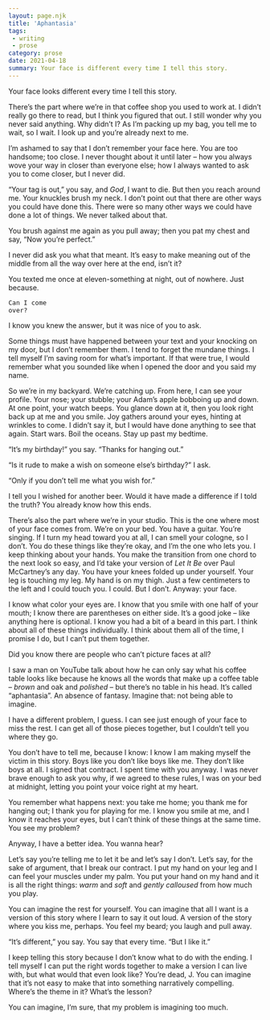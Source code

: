 ```yaml
---
layout: page.njk
title: 'Aphantasia'
tags:
 - writing
 - prose
category: prose
date: 2021-04-18
summary: Your face is different every time I tell this story.
---
```


Your face looks different every time I tell this story.

There’s the part where we’re in that coffee shop you used to work at. I didn’t really go there to read, but I think you figured that out. I still wonder why you never said anything. Why didn’t I? As I’m packing up my bag, you tell me to wait, so I wait. I look up and you’re already next to me.

I’m ashamed to say that I don’t remember your face here. You are too handsome; too close. I never thought about it until later – how you always wove your way in closer than everyone else; how I always wanted to ask you to come closer, but I never did.

“Your tag is out,” you say, and *God*, I want to die. But then you reach around me. Your knuckles brush my neck. I don’t point out that there are other ways you could have done this. There were so many other ways we could have done a lot of things. We never talked about that.

You brush against me again as you pull away; then you pat my chest and say, “Now you’re perfect.”

I never did ask you what that meant. It’s easy to make meaning out of the middle from all the way over here at the end, isn’t it?

You texted me once at eleven-something at night, out of nowhere. Just because. 

<code style="font-size: 0.9em; color: inherit;">Can I come over?</code>

I know you knew the answer, but it was nice of you to ask.

Some things must have happened between your text and your knocking on my door, but I don’t remember them. I tend to forget the mundane things. I tell myself I’m saving room for what’s important. If that were true, I would remember what you sounded like when I opened the door and you said my name.

So we’re in my backyard. We’re catching up. From here, I can see your profile. Your nose; your stubble; your Adam’s apple bobboing up and down. At one point, your watch beeps. You glance down at it, then you look right back up at me and you smile. Joy gathers around your eyes, hinting at wrinkles to come. I didn’t say it, but I would have done anything to see that again. Start wars. Boil the oceans. Stay up past my bedtime.

“It’s my birthday!” you say. “Thanks for hanging out.”

“Is it rude to make a wish on someone else’s birthday?” I ask.

“Only if you don’t tell me what you wish for.”

I tell you I wished for another beer. Would it have made a difference if I told the truth? You already know how this ends.

There’s also the part where we’re in your studio. This is the one where most of your face comes from. We’re on your bed. You have a guitar. You’re singing. If I turn my head toward you at all, I can smell your cologne, so I don’t. You do these things like they’re okay, and I’m the one who lets you. I keep thinking about your hands. You make the transition from one chord to the next look so easy, and I’d take your version of *Let It Be* over Paul McCartney’s any day. You have your knees folded up under yourself. Your leg is touching my leg. My hand is on my thigh. Just a few centimeters to the left and I could touch you. I could. But I don’t. Anyway: your face.

I know what color your eyes are. I know that you smile with one half of your mouth; I know there are parentheses on either side. It’s a good joke – like anything here is optional. I know you had a bit of a beard in this part. I think about all of these things individually. I think about them all of the time, I promise I do, but I can’t put them together.

Did you know there are people who can’t picture faces at all?

I saw a man on YouTube talk about how he can only say what his coffee table looks like because he knows all the words that make up a coffee table – *brown* and oak and *polished* – but there’s no table in his head. It’s called “aphantasia”. An absence of fantasy. Imagine that: not being able to imagine.

I have a different problem, I guess. I can see just enough of your face to miss the rest. I can get all of those pieces together, but I couldn’t tell you where they go. 

You don’t have to tell me, because I know: I know I am making myself the victim in this story. Boys like you don’t like boys like me. They don’t like boys at all. I signed that contract. I spent time with you anyway. I was never brave enough to ask you why, if we agreed to these rules, I was on your bed at midnight, letting you point your voice right at my heart.

You remember what happens next: you take me home; you thank me for hanging out; I thank you for playing for me. I know you smile at me, and I know it reaches your eyes, but I can’t think of these things at the same time. You see my problem?

Anyway, I have a better idea. You wanna hear?

Let’s say you’re telling me to let it be and let’s say I don’t. Let’s say, for the sake of argument, that I break our contract. I put my hand on your leg and I can feel your muscles under my palm. You put your hand on my hand and it is all the right things: *warm* and *soft* and *gently calloused* from how much you play. 

You can imagine the rest for yourself. You can imagine that all I want is a version of this story where I learn to say it out loud. A version of the story where you kiss me, perhaps. You feel my beard; you laugh and pull away. 

“It’s different,” you say. You say that every time. “But I like it.”

I keep telling this story because I don’t know what to do with the ending. I tell myself I can put the right words together to make a version I can live with, but what would that even look like? You’re dead, J. You can imagine that it’s not easy to make that into something narratively compelling. Where’s the theme in it? What’s the lesson?

You can imagine, I’m sure, that my problem is imagining too much.